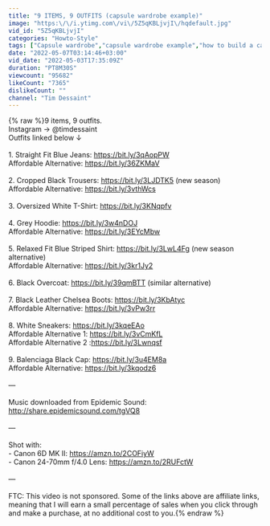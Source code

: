 ```yaml
---
title: "9 ITEMS, 9 OUTFITS (capsule wardrobe example)"
image: "https:\/\/i.ytimg.com\/vi\/5Z5qKBLjvjI\/hqdefault.jpg"
vid_id: "5Z5qKBLjvjI"
categories: "Howto-Style"
tags: ["Capsule wardrobe","capsule wardrobe example","how to build a capsule wardrobe"]
date: "2022-05-07T03:14:46+03:00"
vid_date: "2022-05-03T17:35:09Z"
duration: "PT8M30S"
viewcount: "95682"
likeCount: "7365"
dislikeCount: ""
channel: "Tim Dessaint"
---
```

{% raw %}9 items, 9 outfits.<br />Instagram → @timdessaint<br />Outfits linked below ↓<br /><br />1. Straight Fit Blue Jeans: <a rel="nofollow" target="blank" href="https://bit.ly/3qAopPW">https://bit.ly/3qAopPW</a><br />Affordable Alternative: <a rel="nofollow" target="blank" href="https://bit.ly/36ZKMaV">https://bit.ly/36ZKMaV</a><br /><br />2. Cropped Black Trousers: <a rel="nofollow" target="blank" href="https://bit.ly/3LJDTK5">https://bit.ly/3LJDTK5</a> (new season)<br />Affordable Alternative: <a rel="nofollow" target="blank" href="https://bit.ly/3vthWcs">https://bit.ly/3vthWcs</a><br /><br />3. Oversized White T-Shirt: <a rel="nofollow" target="blank" href="https://bit.ly/3KNqpfv">https://bit.ly/3KNqpfv</a><br /><br />4. Grey Hoodie: <a rel="nofollow" target="blank" href="https://bit.ly/3w4nDOJ">https://bit.ly/3w4nDOJ</a><br />Affordable Alternative: <a rel="nofollow" target="blank" href="https://bit.ly/3EYcMbw">https://bit.ly/3EYcMbw</a><br /><br />5. Relaxed Fit Blue Striped Shirt: <a rel="nofollow" target="blank" href="https://bit.ly/3LwL4Fg">https://bit.ly/3LwL4Fg</a> (new season alternative)<br />Affordable Alternative: <a rel="nofollow" target="blank" href="https://bit.ly/3kr1Jy2">https://bit.ly/3kr1Jy2</a><br /><br />6. Black Overcoat: <a rel="nofollow" target="blank" href="https://bit.ly/39qmBTT">https://bit.ly/39qmBTT</a> (similar alternative)<br /><br />7. Black Leather Chelsea Boots: <a rel="nofollow" target="blank" href="https://bit.ly/3KbAtyc">https://bit.ly/3KbAtyc</a><br />Affordable Alternative: <a rel="nofollow" target="blank" href="https://bit.ly/3vPw3rr">https://bit.ly/3vPw3rr</a><br /><br />8. White Sneakers: <a rel="nofollow" target="blank" href="https://bit.ly/3kqeEAo">https://bit.ly/3kqeEAo</a><br />Affordable Alternative 1: <a rel="nofollow" target="blank" href="https://bit.ly/3vCmKfL">https://bit.ly/3vCmKfL</a><br />Affordable Alternative 2 :<a rel="nofollow" target="blank" href="https://bit.ly/3Lwnqsf">https://bit.ly/3Lwnqsf</a><br /><br />9. Balenciaga Black Cap: <a rel="nofollow" target="blank" href="https://bit.ly/3u4EM8a">https://bit.ly/3u4EM8a</a><br />Affordable Alternative: <a rel="nofollow" target="blank" href="https://bit.ly/3kqodz6">https://bit.ly/3kqodz6</a><br /><br />—<br /><br />Music downloaded from Epidemic Sound: <a rel="nofollow" target="blank" href="http://share.epidemicsound.com/tgVQ8">http://share.epidemicsound.com/tgVQ8</a><br /><br />—<br /><br />Shot with:<br />- Canon 6D MK II: <a rel="nofollow" target="blank" href="https://amzn.to/2COFiyW">https://amzn.to/2COFiyW</a><br />- Canon 24-70mm f/4.0 Lens: <a rel="nofollow" target="blank" href="https://amzn.to/2RUFctW">https://amzn.to/2RUFctW</a><br /><br />—<br /><br />FTC: This video is not sponsored. Some of the links above are affiliate links, meaning that I will earn a small percentage of sales when you click through and make a purchase, at no additional cost to you.{% endraw %}
